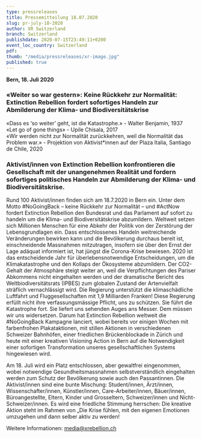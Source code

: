 ```yaml
---
type: pressreleases
title: Pressemitteilung 18.07.2020
slug: pr-july-18-2020
author: XR Switzerland
branch: Switzerland
publishdate: 2020-07-15T23:49:11+0200
event_loc_country: Switzerland
pdf:
thumb: "/media/pressreleases/xr-image.jpg"
published: true
---
```

**Bern, 18. Juli 2020**

### «Weiter so war gestern»: Keine Rückkehr zur Normalität: Extinction Rebellion fordert sofortiges Handeln zur Abmilderung der Klima- und Biodiversitätskrise

«Dass es ‘so weiter’ geht, ist die Katastrophe.» - Walter Benjamin, 1937\
«Let go of gone things» - Upile Chisala, 2017\
«Wir werden nicht zur Normalität zurückkehren, weil die Normalität das Problem war.» - Projektion von Aktivist*innen auf der Plaza Italia, Santiago de Chile, 2020

### Aktivist/innen von Extinction Rebellion konfrontieren die Gesellschaft mit der unangenehmen Realität und fordern sofortiges politisches Handeln zur Abmilderung der Klima- und Biodiversitätskrise.

Rund 100 Aktivist/innen finden sich am 18.7.2020 in Bern ein. Unter dem Motto #NoGoingBack – keine Rückkehr zur Normalität – und #ActNow fordert Extinction Rebellion den Bundesrat und das Parlament auf sofort zu handeln um die Klima- und Biodiversitätskrise abzumildern. Weltweit setzen sich Millionen Menschen für eine Abkehr der Politik von der Zerstörung der Lebensgrundlagen ein. Dass entschlossenes Handeln weitreichende Veränderungen bewirken kann und die Bevölkerung durchaus bereit ist, einschneidende Massnahmen mitzutragen, insofern sie über den Ernst der Lage adäquat informiert ist, hat jüngst die Corona-Krise bewiesen. 2020 ist das entscheidende Jahr für überlebensnotwendige Entscheidungen, um die Klimakatastrophe und den Kollaps der Ökosysteme abzumildern. Der CO2-Gehalt der Atmosphäre steigt weiter an, weil die Verpflichtungen des Pariser Abkommens nicht eingehalten werden und der dramatische Bericht des Weltbiodiversitätsrats (IPBES) zum globalen Zustand der Artenvielfalt sträflich vernachlässigt wird. Die Regierung unterstützt die klimaschädliche Luftfahrt und Fluggesellschaften mit 1,9 Milliarden Franken! Diese Regierung erfüllt nicht ihre verfassungsmässige Pflicht, uns zu schützen. Sie führt die Katastrophe fort. Sie liefert uns sehenden Auges ans Messer. Dem müssen wir uns widersetzen. Darum hat Extinction Rebellion weltweit die #NoGoingBack Kampagne lanciert, wobei bereits vor einigen Wochen mit farbenfrohen Plakataktionen, mit stillen Aktionen in verschiedenen Schweizer Bahnhöfen, einer friedlichen Brückenblockade in Zürich und heute mit einer kreativen Visioning Action in Bern auf die Notwendigkeit einer sofortigen Transformation unseres gesellschaftlichen Systems hingewiesen wird.

Am 18. Juli wird ein Platz entschlossen, aber gewaltfrei eingenommen, wobei notwendige Gesundheitsmassnahmen selbstverständlich eingehalten werden zum Schutz der Bevölkerung sowie auch den Passantinnen. Die Aktivist/innen sind eine bunte Mischung: Student/innen, Ärzt/innen, Wissenschafter/innen, Künstler/innen, Care-Arbeiter/innen, Bäuer/innen, Büroangestellte, Eltern, Kinder und Grosseltern, Schweizer/innen und Nicht-Schweizer/innen. Es wird eine friedliche Stimmung herrschen: Die kreative Aktion steht im Rahmen von „Die Krise fühlen, mit den eigenen Emotionen umzugehen und dann selber aktiv zu werden!

Weitere Informationen: media@xrebellion.ch
